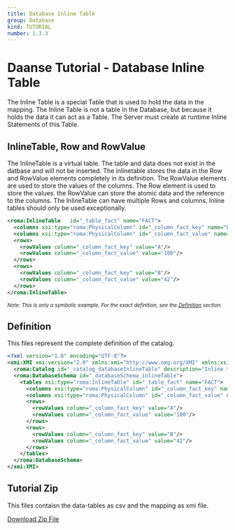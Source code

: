 ```yaml
---
title: Database Inline Table
group: Database
kind: TUTORIAL
number: 1.3.3
---
```

# Daanse Tutorial - Database Inline Table

The Inline Table is a special Table that is used to hold the data in the mapping. The Inline Table is not a table in the Database, but because it holds the data it can act as a Table. The Server must create at runtime Inline Statements of this Table.


## InlineTable, Row and RowValue

The InlineTable is a virtual table. The table and data does not exist in the datbase and will not be inserted. The inlinetable stores the data in the Row and RowValue elements completely in its definition. The RowValue elements are used to store the values of the columns. The Row element is used to store the values. the RowValue can store the atomic data and the reference to the columns. The InlineTable can have multiple Rows and columns. Inline tables should only be used exceptionally.


```xml
<roma:InlineTable   id="_table_fact" name="FACT">
  <columns xsi:type="roma:PhysicalColumn" id="_column_fact_key" name="KEY"/>
  <columns xsi:type="roma:PhysicalColumn" id="_column_fact_value" name="VALUE" type="Integer"/>
  <rows>
    <rowValues column="_column_fact_key" value="A"/>
    <rowValues column="_column_fact_value" value="100"/>
  </rows>
  <rows>
    <rowValues column="_column_fact_key" value="B"/>
    <rowValues column="_column_fact_value" value="42"/>
  </rows>
</roma:InlineTable>

```
*<small>Note: This is only a symbolic example. For the exact definition, see the [Definition](#definition) section.</small>*

## Definition

This files represent the complete definition of the catalog.

```xml
<?xml version="1.0" encoding="UTF-8"?>
<xmi:XMI xmi:version="2.0" xmlns:xmi="http://www.omg.org/XMI" xmlns:xsi="http://www.w3.org/2001/XMLSchema-instance" xmlns:roma="https://www.daanse.org/spec/org.eclipse.daanse.rolap.mapping">
  <roma:Catalog id="_catalog_databaseInlineTable" description="Inline table definitions with row data" name="Daanse Tutorial - Database Inline Table" dbschemas="_databaseSchema_inlineTable"/>
  <roma:DatabaseSchema id="_databaseSchema_inlineTable">
    <tables xsi:type="roma:InlineTable" id="_table_fact" name="FACT">
      <columns xsi:type="roma:PhysicalColumn" id="_column_fact_key" name="KEY"/>
      <columns xsi:type="roma:PhysicalColumn" id="_column_fact_value" name="VALUE" type="Integer"/>
      <rows>
        <rowValues column="_column_fact_key" value="A"/>
        <rowValues column="_column_fact_value" value="100"/>
      </rows>
      <rows>
        <rowValues column="_column_fact_key" value="B"/>
        <rowValues column="_column_fact_value" value="42"/>
      </rows>
    </tables>
  </roma:DatabaseSchema>
</xmi:XMI>

```



## Tutorial Zip
This files contaisn the data-tables as csv and the mapping as xmi file.

<a href="./zip/tutorial.database.inlinetable.zip" download>Download Zip File</a>
